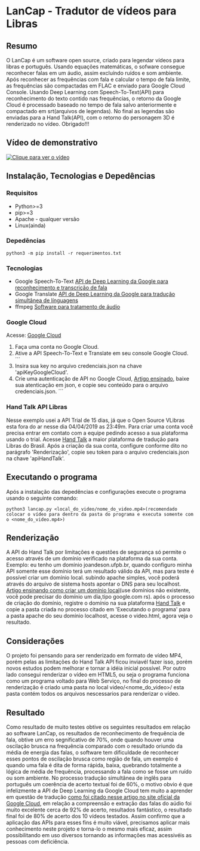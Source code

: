 # LanCap - Tradutor de vídeos para Libras

## Resumo
O LanCap é um software open source, criado para legendar vídeos para libras e português. Usando equações matemáticas, o sofware consegue reconhecer falas em um áudio, assim excluíndo ruídos e som ambiente. Após reconhecer as frequências com fala e calcular o tempo de fala limite, as frequências são compactadas em FLAC e enviado para Google Cloud Console. Usando Deep Learning com Speech-To-Text(API) para reconhecimento do texto contido nas frequências, o retorno da Google Cloud é processado baseado no tempo de fala salvo anteriormente e compactado em srt(arquivos de legendas). No final as legendas são enviadas para a Hand Talk(API), com o retorno do personagem 3D é renderizado no vídeo.
Obrigado!!!

## Vídeo de demonstrativo
[![Clique para ver o vídeo](screenshot/screenshot.png)](https://www.youtube.com/watch?v=7qWeG6pOeDE)

## Instalação, Tecnologias e Depedências

### Requisitos
- Python>=3
- pip>=3
- Apache - qualquer versão
- Linux(ainda)

### Depedências
```
python3 -m pip install -r requerimentos.txt
```

### Tecnologias
- Google Speech-To-Text [API de Deep Learning da Google para reconhecimento e transcrição de fala](https://cloud.google.com/gcp/)
- Google Translate [API de Deep Learning da Google para tradução simultânea de línguagens](https://cloud.google.com/translate/)
- ffmpeg [Software para tratamento de áudio](https://ffmpeg.org/)

### Google Cloud
Acesse: [Google Cloud](https://cloud.google.com/)
1. Faça uma conta no Google Cloud.
2. Ative a API Speech-To-Text e Translate em seu console Google Cloud.
´´´
3. Insira sua key no arquivo credenciais.json na chave 'apiKeyGoogleCloud'.
4. Crie uma autenticação de API no Google Cloud, [Artigo ensinado](https://cloud.google.com/video-intelligence/docs/common/auth?hl=pt-br), baixe sua atenticação em json, e copie seu conteúdo para o arquivo credenciais.json.
´´´

### Hand Talk API Libras
Nesse exemplo usei a API Trial de 15 dias, já que o Open Source VLibras esta fora do ar nesse dia 04/04/2019 as 23:49m. Para criar uma conta você precisa entrar em contato com a equipe pedindo acesso a sua plataforma usando o trial. Acesse [Hand Talk](https://handtalk.me/) a maior plataforma de tradução para Libras do Brasil.
Após a criação da sua conta, configure conforme dito no parágrafo 'Renderização', copie seu token para o arquivo credenciais.json na chave 'apiHandTalk'.

## Executando o programa
Após a instalação das depedências e configurações execute o programa usando o seguinte comando:
```
python3 lancap.py <local_do_video/nome_do_video.mp4>(recomendado colocar o vídeo para dentro da pasta do programa e executa somente com o <nome_do_video.mp4>)
```

## Renderização
A API do Hand Talk por limitações e questões de segurança só permite o acesso através de um domínio verificado na plataforma da sua conta. Exemplo: eu tenho um domínio joandeson.ufpb.br, quando configuro minha API somente esse domínio terá um resultado válido da API, mas para teste é possível criar um domínio local. subindo apache simples, você poderá através do arquivo de sistema hosts apontar o DNS para seu localhost. [Artigo ensinando como criar um domínio local](https://support.rackspace.com/how-to/modify-your-hosts-file/)(use domínios não existente, você pode precisar do domínio um dia,tipo google.com rs). após o processo de criação do domínio, registre o domínio na sua plataforma [Hand Talk](http://account.handtalk.me/) e copie a pasta criada no processo citado em 'Executando o programa' para a pasta apache do seu domínio localhost, acesse o video.html, agora veja o resultado.

## Considerações
O projeto foi pensando para ser renderizado em formato de vídeo MP4, porém pelas as limitações do Hand Talk API ficou inviavél fazer isso, porém novos estudos podem melhorar e tornar a idéia inicial possível. Por outro lado consegui renderizar o vídeo em HTML5, ou seja o programa funciona como um programa voltado para Web Serviço, no final do processo de renderização é criado uma pasta no local video/<nome_do_video>/ esta pasta contém todos os arquivos nescessarios para renderizar o vídeo.

## Resultado
Como resultado de muito testes obtive os seguintes resultados em relação ao software LanCap, os resultados de reconhecimento de frequência de fala, obtive um erro segnificativo de 70%, onde quando houver uma oscilação brusca na frequência comparado com o resultado oriundo da média de energia das falas, o software tem dificuldade de reconhecer esses pontos de oscilação brusca como região de fala, um exemplo é quando uma fala é dita de forma rápida, baixa, quebrando totalmente a lógica de média de frequência, processando a fala como se fosse um ruído ou som ambiente. No processo tradução simultânea de inglês para português um coerência de acerto textual foi de 60%, o motivo obvio é que infelizmente a API de Deep Learning da Google Cloud tem muito a aprender em questão de tradução [como foi citado nesse artigo no site oficial da Google Cloud](https://cloud.google.com/translate/), em relação a compreensão e extração das falas do aúdio foi muito excelente cerca de 92% de acerto, resultados fantástico, o resultado final foi de 80% de acerto dos 10 vídeos testados. Assim confirmo que a aplicação das APIs para esses fins é muito viável, precisamos aplicar mais conhecimento neste projeto e torna-lo o mesmo mais eficaz, assim possibilitando em uso diversos tornando as informações mas acessivéis as pessoas com deficiência.
